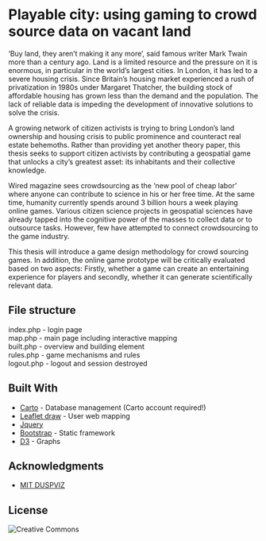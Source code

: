 # Playable city: using gaming to crowd source data on vacant land

‘Buy land, they aren’t making it any more’, said famous writer Mark Twain more than a century ago. Land is a limited resource and the pressure on it is enormous, in particular in the world’s largest cities. In London, it has led to a severe housing crisis. Since Britain’s housing market experienced a rush of privatization in 1980s under Margaret Thatcher, the building stock of affordable housing has grown less than the demand and the population. The lack of reliable data is impeding the development of innovative solutions to solve the crisis.

A growing network of citizen activists is trying to bring London’s land ownership and housing crisis to public prominence and counteract real estate behemoths. Rather than providing yet another theory paper, this thesis seeks to support citizen activists by contributing a geospatial game that unlocks a city’s greatest asset: its inhabitants and their collective knowledge. 

Wired magazine sees crowdsourcing as the ‘new pool of cheap labor’ where anyone can contribute to science in his or her free time. At the same time, humanity currently spends around 3 billion hours a week playing online games. Various citizen science projects in geospatial sciences have already tapped into the cognitive power of the masses to collect data or to outsource tasks. However, few have attempted to connect crowdsourcing to the game industry. 

This thesis will introduce a game design methodology for crowd sourcing games. In addition, the online game prototype will be critically evaluated based on two aspects: Firstly, whether a game can create an entertaining experience for players and secondly, whether it can generate scientifically relevant data.

## File structure
index.php - login page <br>
map.php - main page including interactive mapping <br>
built.php - overview and building element<br>
rules.php - game mechanisms and rules<br>
logout.php - logout and session destroyed<br>

## Built With

* [Carto](https://carto.com/) - Database management (Carto account required!)
* [Leaflet draw](https://github.com/Leaflet/Leaflet.draw) - User web mapping
* [Jquery](https://api.jquery.com/)
* [Bootstrap](https://v4-alpha.getbootstrap.com/) - Static framework
* [D3](https://d3js.org/) - Graphs

## Acknowledgments

* [MIT DUSPVIZ](http://duspviz.mit.edu/)

## License
![Creative Commons](http://url/to/img.png)
